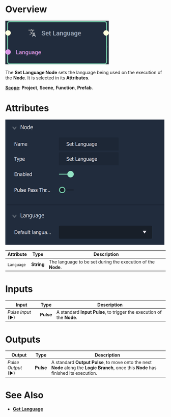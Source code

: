 # Overview

![The Set Language Node.](../../.gitbook/assets/setlanguagenode.png)

The **Set Language Node** sets the language being used on the execution of the **Node**. It is selected in its **Attributes**.

[**Scope**](../overview.md#scopes): **Project**, **Scene**, **Function**, **Prefab**. 

# Attributes

![The Set Language Node Attribute.](../../.gitbook/assets/setlanguageatts.png)

|Attribute|Type|Description|
|---|---|---|
|`Language`|**String**|The language to be set during the execution of the **Node**.|

# Inputs

|Input|Type|Description|
|---|---|---|
|*Pulse Input* (►)|**Pulse**|A standard **Input Pulse**, to trigger the execution of the **Node**.|

# Outputs

|Output|Type|Description|
|---|---|---|
|*Pulse Output* (►)|**Pulse**|A standard **Output Pulse**, to move onto the next **Node** along the **Logic Branch**, once this **Node** has finished its execution.|

# See Also

* [**Get Language**](getlanguage.md)


